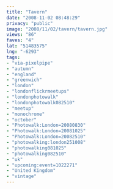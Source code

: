```yaml
---
title: "Tavern"
date: "2008-11-02 08:48:29"
privacy: "public"
image: "2008/11/02/tavern/tavern.jpg"
views: "86"
faves: "4"
lat: "51483575"
lng: "-6293"
tags:
- "via-pixelpipe"
- "autumn"
- "england"
- "greenwich"
- "london"
- "londonflickrmeetups"
- "londonphotowalk"
- "londonphotowalk082510"
- "meetup"
- "monochrome"
- "october"
- "Photowalk:London=20080830"
- "Photowalk:London=20081025"
- "Photowalk:London=20082510"
- "photowalking:london251008"
- "photowalking081025"
- "photowalking082510"
- "uk"
- "upcoming:event=1022271"
- "United Kingdom"
- "vintage"
---
```

<a href="/photos/2008/11/02/tavern"></a>
